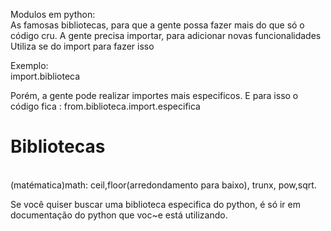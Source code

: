 Modulos em python:<br>
As famosas bibliotecas, para que a gente possa fazer mais do que só o código cru. A gente precisa importar, para adicionar novas funcionalidades<br>
Utiliza se do import para fazer isso<br>

Exemplo:<br> 
import.biblioteca<br>
<p> Porém, a gente pode realizar importes mais especificos. E para isso o código fica : from.biblioteca.import.especifica</p>

<h1>Bibliotecas</h1><br>
(matématica)math: ceil,floor(arredondamento para baixo), trunx, pow,sqrt.

Se você quiser buscar uma biblioteca especifica do python, é só ir em documentação do python que voc~e está utilizando.
